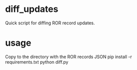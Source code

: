 # diff_updates
Quick script for diffing ROR record updates.

# usage
Copy to the directory with the ROR records JSON
pip install -r requirements.txt
python diff.py
